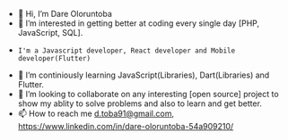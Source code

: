 - 👋 Hi, I’m Dare Oloruntoba
- 👀 I’m interested in getting better at coding every single day [PHP, JavaScript, SQL].
-     I'm a Javascript developer, React developer and Mobile developer(Flutter)
- 🌱 I’m continiously learning JavaScript(Libraries), Dart(Libraries) and Flutter.
- 💞️ I’m looking to collaborate on any interesting [open source] project to show my ablity to solve problems and also to learn and get better.
- 📫 How to reach me d.toba91@gmail.com, https://www.linkedin.com/in/dare-oloruntoba-54a909210/

<!---
dretoba91/dretoba91 is a ✨ special ✨ repository because its `README.md` (this file) appears on your GitHub profile.
You can click the Preview link to take a look at your changes.
--->
